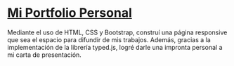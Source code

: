# [Mi Portfolio Personal](https://www.amadeocutini.com.ar)

Mediante el uso de HTML, CSS y Bootstrap, construí una página responsive que sea el espacio para difundir de mis trabajos. Además, gracias a la implementación de la librería typed.js, logré darle una impronta personal a mi carta de presentación.
